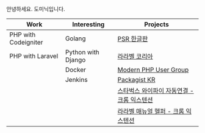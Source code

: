 안녕하세요. 도미닉입니다.

| Work                 | Interesting        | Projects                                   |
|----------------------|--------------------|--------------------------------------------|
| PHP with Codeigniter | Golang             | [PSR 한글판](https://psr.kkame.net)                              |
| PHP with Laravel     | Python with Django | [라라벨 코리아](https://laravel.kr/)          |
|                      | Docker             | [Modern PHP User Group](https://modernpug.org/)          |
|                      | Jenkins            | [Packagist KR](https://packagist.kr) |
|                      |                    | [스타벅스 와이파이 자동연결 - 크롬 익스텐션](https://chrome.google.com/webstore/detail/korea-starbucks-wifi-auto/epcnilpoahkijhmgiiibnaenkgdppphn)         |
|                      |                    | [라라벨 매뉴얼 헬퍼 - 크롬 익스텐션](https://chrome.google.com/webstore/detail/laraveldoclanguagechanger/ecfgiofgodbggdedgdeoeagmhgdbljhe)         |
